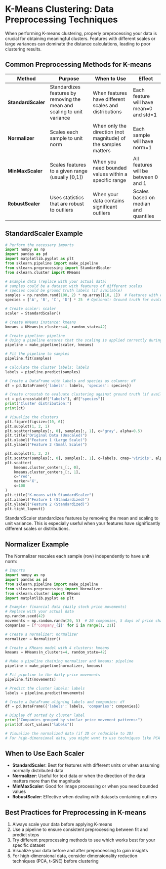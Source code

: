 # K-Means Clustering: Data Preprocessing Techniques

When performing K-means clustering, properly preprocessing your data is crucial for obtaining meaningful clusters. Features with different scales or large variances can dominate the distance calculations, leading to poor clustering results.

## Common Preprocessing Methods for K-means

| Method | Purpose | When to Use | Effect |
|--------|---------|-------------|--------|
| **StandardScaler** | Standardizes features by removing the mean and scaling to unit variance | When features have different scales and distributions | Each feature will have mean=0 and std=1 |
| **Normalizer** | Scales each sample to unit norm | When only the direction (not magnitude) of the samples matters | Each sample will have norm=1 |
| **MinMaxScaler** | Scales features to a given range (usually [0,1]) | When you need bounded values within a specific range | All features will be between 0 and 1 |
| **RobustScaler** | Uses statistics that are robust to outliers | When your data contains significant outliers | Scales based on median and quantiles |

## StandardScaler Example

```python
# Perform the necessary imports
import numpy as np
import pandas as pd
import matplotlib.pyplot as plt
from sklearn.pipeline import make_pipeline
from sklearn.preprocessing import StandardScaler
from sklearn.cluster import KMeans

# Example data (replace with your actual data)
# samples could be a dataset with features of different scales
# species could be ground truth labels (if available)
samples = np.random.rand(100, 2) * np.array([10, 1])  # Features with different scales
species = ['A', 'B', 'C', 'D'] * 25  # Optional: Ground truth for evaluation

# Create scaler: scaler
scaler = StandardScaler()

# Create KMeans instance: kmeans
kmeans = KMeans(n_clusters=4, random_state=42)

# Create pipeline: pipeline
# Using a pipeline ensures that the scaling is applied correctly during both fit and predict
pipeline = make_pipeline(scaler, kmeans)

# Fit the pipeline to samples
pipeline.fit(samples)

# Calculate the cluster labels: labels
labels = pipeline.predict(samples)

# Create a DataFrame with labels and species as columns: df
df = pd.DataFrame({'labels': labels, 'species': species})

# Create crosstab to evaluate clustering against ground truth (if available)
ct = pd.crosstab(df["labels"], df["species"])
print("Cluster distribution:")
print(ct)

# Visualize the clusters
plt.figure(figsize=(10, 6))
plt.subplot(1, 2, 1)
plt.scatter(samples[:, 0], samples[:, 1], c='gray', alpha=0.5)
plt.title("Original Data (Unscaled)")
plt.xlabel("Feature 1 (Large Scale)")
plt.ylabel("Feature 2 (Small Scale)")

plt.subplot(1, 2, 2)
plt.scatter(samples[:, 0], samples[:, 1], c=labels, cmap='viridis', alpha=0.7)
plt.scatter(
    kmeans.cluster_centers_[:, 0],
    kmeans.cluster_centers_[:, 1],
    c='red', 
    marker='X', 
    s=100
)
plt.title("K-means with StandardScaler")
plt.xlabel("Feature 1 (Standardized)")
plt.ylabel("Feature 2 (Standardized)")
plt.tight_layout()
```

StandardScaler standardizes features by removing the mean and scaling to unit variance. This is especially useful when your features have significantly different scales or distributions.

## Normalizer Example

The Normalizer rescales each sample (row) independently to have unit norm:

```python 
# Imports
import numpy as np
import pandas as pd
from sklearn.pipeline import make_pipeline
from sklearn.preprocessing import Normalizer
from sklearn.cluster import KMeans
import matplotlib.pyplot as plt

# Example: financial data (daily stock price movements)
# Replace with your actual data
np.random.seed(42)
movements = np.random.randn(20, 5)  # 20 companies, 5 days of price changes
companies = [f'Company_{i}' for i in range(1, 21)]

# Create a normalizer: normalizer
normalizer = Normalizer()

# Create a KMeans model with 4 clusters: kmeans
kmeans = KMeans(n_clusters=4, random_state=42)

# Make a pipeline chaining normalizer and kmeans: pipeline
pipeline = make_pipeline(normalizer, kmeans)

# Fit pipeline to the daily price movements
pipeline.fit(movements)

# Predict the cluster labels: labels
labels = pipeline.predict(movements)

# Create a DataFrame aligning labels and companies: df
df = pd.DataFrame({'labels': labels, 'companies': companies})

# Display df sorted by cluster label
print("Companies grouped by similar price movement patterns:")
print(df.sort_values("labels"))

# Visualize the normalized data (if 2D or reducible to 2D)
# For high-dimensional data, you might want to use techniques like PCA or t-SNE to visualize
```

## When to Use Each Scaler

- **StandardScaler**: Best for features with different units or when assuming normally distributed data
- **Normalizer**: Useful for text data or when the direction of the data matters more than the magnitude
- **MinMaxScaler**: Good for image processing or when you need bounded values
- **RobustScaler**: Effective when dealing with datasets containing outliers

## Best Practices for Preprocessing in K-means

1. Always scale your data before applying K-means
2. Use a pipeline to ensure consistent preprocessing between fit and predict steps
3. Try different preprocessing methods to see which works best for your specific dataset
4. Visualize your data before and after preprocessing to gain insights
5. For high-dimensional data, consider dimensionality reduction techniques (PCA, t-SNE) before clustering 
